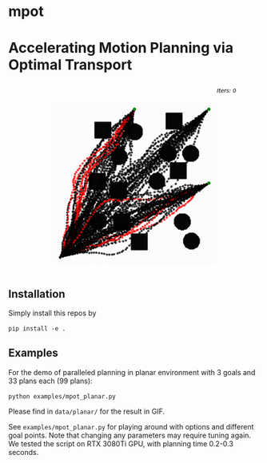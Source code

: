 # mpot


# Accelerating Motion Planning via Optimal Transport


![Point-mass with three goals](demos/planar.gif)


## Installation

Simply install this repos by

```azure
pip install -e .
```

## Examples

For the demo of paralleled planning in planar environment with 3 goals and 33 plans each (99 plans):

```azure
python examples/mpot_planar.py
```

Please find in `data/planar/` for the result in GIF.

See `examples/mpot_planar.py` for playing around with options and different goal points. Note that changing any parameters may require tuning again.
We tested the script on RTX 3080Ti GPU, with planning time 0.2-0.3 seconds.
